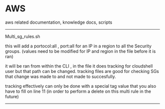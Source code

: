 # AWS
aws related documentation, knowledge docs, scripts


---
Multi_sg_rules.sh

this will add a portocol:all , port:all for an IP in a region to all the Security groups. (values need to be modified for IP and region in the file before it is ran)

it will be ran from within the CLI , in the file it does tracking for cloudshell user but that path can be changed. tracking files are good for checking SGs that change was made to and not made to succesfully.

tracking effectively can only be done with a special tag value that you also have to fill on line 11 (in order to perform a delete on this multi rule in the future)

---
